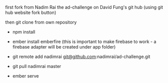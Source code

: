 first fork from Nadim Rai the ad-challenge on David Fung's git hub (using git hub website fork button)

then git clone from own repository

* npm install

<!-- * ember install ember-bootstrap (this will allow the styling, such as jumbotron to work, no need if package.json already has ember-bootstrap or if using cdn inside html <link>) -->

* ember install emberfire (this is important to make firebase to work - a firebase adapter will be created under app folder)


* git remote add nadimrai git@github.com:nadimrai/ad-challenge.git

* git pull nadimrai master

* ember serve

<!-- * ember new [project name] -->
